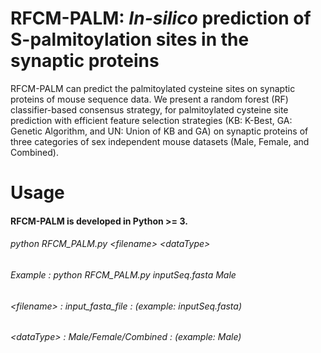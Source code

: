 # RFCM-PALM: _In-silico_ prediction of S-palmitoylation sites in the synaptic proteins

RFCM-PALM  can predict the palmitoylated cysteine sites on synaptic proteins of mouse sequence data. We present a random forest (RF) classifier-based consensus strategy, for palmitoylated cysteine site prediction with efficient feature selection strategies (KB: K-Best, GA: Genetic Algorithm, and UN: Union of KB and GA) on synaptic proteins of three categories of sex independent mouse datasets (Male, Female, and Combined).

# Usage
####  RFCM-PALM is developed in Python >= 3.
######        python RFCM_PALM.py \<filename\> \<dataType\>
######        Example     : python RFCM_PALM.py inputSeq.fasta Male
######        \<filename\>  : input_fasta_file     : (example: inputSeq.fasta)
######        \<dataType\>  : Male/Female/Combined : (example: Male)
